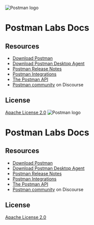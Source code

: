 ![Postman logo](https://assets.getpostman.com/common-share/postman-github-logo.png "Postman logo")

# Postman Labs Docs

## Resources

* [Download Postman](https://www.postman.com/downloads/)
* [Download Postman Desktop Agent](https://www.postman.com/downloads/postman-agent/)
* [Postman Release Notes](https://www.postman.com/downloads/release-notes)
* [Postman Integrations](https://www.postman.com/integrations/)
* [The Postman API](https://www.postman.com/postman/workspace/postman-public-workspace/documentation/12959542-c8142d51-e97c-46b6-bd77-52bb66712c9a/)
* [Postman community](https://community.postman.com/) on Discourse

## License

[Apache License 2.0](LICENSE)
![Postman logo](https://assets.getpostman.com/common-share/postman-github-logo.png "Postman logo")

# Postman Labs Docs

## Resources

* [Download Postman](https://www.postman.com/downloads/)
* [Download Postman Desktop Agent](https://www.postman.com/downloads/postman-agent/)
* [Postman Release Notes](https://www.postman.com/downloads/release-notes)
* [Postman Integrations](https://www.postman.com/integrations/)
* [The Postman API](https://www.postman.com/postman/workspace/postman-public-workspace/documentation/12959542-c8142d51-e97c-46b6-bd77-52bb66712c9a/)
* [Postman community](https://community.postman.com/) on Discourse

## License

[Apache License 2.0](LICENSE)
